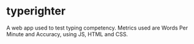 # typerighter
A web app used to test typing competency. Metrics used are Words Per Minute and Accuracy, using JS, HTML and CSS.
